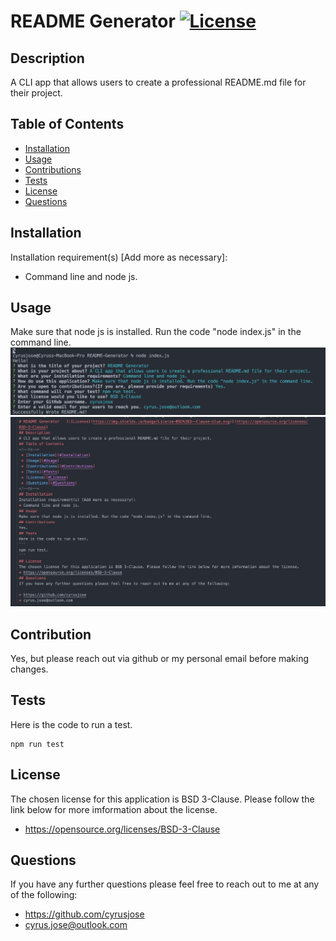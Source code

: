  # README Generator   [![License](https://img.shields.io/badge/License-BSD%203--Clause-blue.svg)](https://opensource.org/licenses/BSD-3-Clause)
 ## Description
 A CLI app that allows users to create a professional README.md file for their project.
 ## Table of Contents
 <!--ts-->
  * [Installation](#Installation)
  * [Usage](#Usage)
  * [Contributions](#Contributions)
  * [Tests](#Tests)
  * [License](#License)
  * [Questions](#Questions)
 <!--te-->
 ## Installation
 Installation requirement(s) [Add more as necessary]: 
 * Command line and node js.
 ## Usage
 Make sure that node js is installed. Run the code "node index.js" in the command line.
 <img src = './images/Screen Shot 2020-07-13 at 8.59.52 PM.png'>
 <img src = './images/Screen Shot 2020-07-13 at 9.00.12 PM.png'>
 ## Contribution
 Yes, but please reach out via github or my personal email before making changes.
 ## Tests
 Here is the code to run a test.
 ```
 npm run test
 ```
 ## License
 The chosen license for this application is BSD 3-Clause. Please follow the link below for more imformation about the license.
 * https://opensource.org/licenses/BSD-3-Clause
 ## Questions
 If you have any further questions please feel free to reach out to me at any of the following: 

 * https://github.com/cyrusjose
 * cyrus.jose@outlook.com
